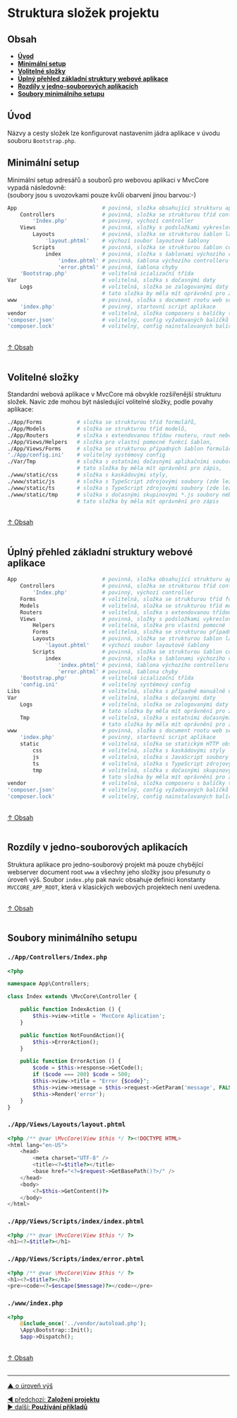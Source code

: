 # Struktura složek projektu

## Obsah
- [**Úvod**](#úvod)
- [**Minimální setup**](#minimální-setup)
- [**Volitelné složky**](#volitelné-složky)
- [**Úplný přehled základní struktury webové aplikace**](#úplný-přehled-základní-struktury-webové-aplikace)
- [**Rozdíly v jedno-souborových aplikacích**](#rozdíly-v-jedno-souborových-aplikacích)
- [**Soubory minimálního setupu**](#soubory-minimálního-setupu)

## Úvod
Názvy a cesty složek lze konfigurovat nastavením jádra aplikace v úvodu souboru `Bootstrap.php`.

## Minimální setup
Minimální setup adresářů a souborů pro webovou aplikaci v MvcCore vypadá následovně:  
(soubory jsou s uvozovkami pouze kvůli obarvení jinou barvou:-)
```sh
App                           # povinná, složka obsahující strukturu aplikačních PHP scriptů a šablon
    Controllers               # povinná, složka se strukturou tříd controllerů, neomezené zanoření
        'Index.php'           # povinný, výchozí controller
    Views                     # povinná, složky s podsložkami vykreslovacích šablon
        Layouts               # povinná, složka se strukturou šablon layoutů, neomezené zanoření
            'layout.phtml'    # výchozí soubor layoutové šablony
        Scripts               # povinná, složka se strukturou šablon controllerů a akcí, neomezené zanoření
            index             # povinná, složka s šablonami výchozího controlleru
                'index.phtml' # povinná, šablona výchozího controlleru a akce
                'error.phtml' # povinná, šablona chyby
    'Bootstrap.php'           # volitelná icializační třída
Var                           # volitelná, složka s dočasnými daty
    Logs                      # volitelná, složka se zalogovanými daty a vyjímkami
                              # tato složka by měla mít oprávnění pro zápis
www                           # povinná, složka s document rootu web serveru
    'index.php'               # povinný, startovní script aplikace
vendor                        # volitelná, složka composeru s balíčky třetích stran
'composer.json'               # volitelný, config vyžadovaných balíčků třetích stran
'composer.lock'               # volitelný, config nainstalovaných balíčků třetích stran
```

&nbsp;  
[↑ Obsah](#obsah)  
&nbsp;&nbsp; 

## Volitelné složky
Standardní webová aplikace v MvcCore má obvykle rozšířenější strukturu složek.
Navíc zde mohou být následující volitelné složky, podle povahy aplikace:
```sh
./App/Forms           # složka se strukturou tříd formulářů,
./App/Models          # složka se strukturou tříd modelů,
./App/Routers         # složka s extendovanou třídou routeru, rout nebo jejich továren,
./App/Views/Helpers   # složka pro vlastní pomocné funkcí šablon,
./App/Views/Forms     # složka se strukturou případných šablon formulářů,
'./App/config.ini'    # volitelný systémový config
./Var/Tmp             # složka s ostatními dočasnými aplikačními soubory,
                      # tato složka by měla mít oprávnění pro zápis,
./www/static/css      # složka s kaskádovými styly,
./www/static/js       # složka s TypeScript zdrojovými soubory (zde leží `tsconfig.json`),
./www/static/ts       # složka s TypeScript zdrojovými soubory (zde leží `tsconfig.json`),
./www/static/tmp      # složka s dočasnými skupinovými *.js soubory nebo *.d.ts soubory z jiných composer balíčků,
                      # tato složka by měla mít oprávnění pro zápis 
```

&nbsp;  
[↑ Obsah](#obsah)  
&nbsp;&nbsp; 

## Úplný přehled základní struktury webové aplikace
```sh
App                           # povinná, složka obsahující strukturu aplikačních PHP scriptů a šablon
    Controllers               # povinná, složka se strukturou tříd controllerů, neomezené zanoření
        'Index.php'           # povinný, výchozí controller
    Forms                     # volitelná, složka se strukturou tříd formulářů, neomezené zanoření
    Models                    # volitelná, složka se strukturou tříd modelů, neomezené zanoření
    Routers                   # volitelná, složka s extendovanou třídou routeru, rout nebo jejich továren
    Views                     # povinná, složky s podsložkami vykreslovacích šablon
        Helpers               # volitelná, složka pro vlastní pomocné funkcí šablon
        Forms                 # volitelná, složka se strukturou případných šablon formulářů, neomezené zanoření
        Layouts               # povinná, složka se strukturou šablon layoutů, neomezené zanoření
            'layout.phtml'    # výchozí soubor layoutové šablony
        Scripts               # povinná, složka se strukturou šablon controllerů a akcí, neomezené zanoření
            index             # povinná, složka s šablonami výchozího controlleru
                'index.phtml' # povinná, šablona výchozího controlleru a akce
                'error.phtml' # povinná, šablona chyby
    'Bootstrap.php'           # volitelná icializační třída
    'config.ini'              # volitelný systémový config
Libs                          # volitelná, složka s případně manuálně umístěnými knihovnami
Var                           # volitelná, složka s dočasnými daty
    Logs                      # volitelná, složka se zalogovanými daty a vyjímkami
                              # tato složka by měla mít oprávnění pro zápis
    Tmp                       # volitelná, složka s ostatními dočasnými aplikačními soubory
                              # tato složka by měla mít oprávnění pro zápis
www                           # povinná, složka s document rootu web serveru
    'index.php'               # povinný, startovní script aplikace
    static                    # volitelná, složka se statickým HTTP obsahem
        css                   # volitelná, složka s kaskádovými styly
        js                    # volitelná, složka s JavaScript soubory (možná výstupní složka pro TypeScript build)
        ts                    # volitelná, složka s TypeScript zdrojovými soubory (zde leží `tsconfig.json`)
        tmp                   # volitelná, složka s dočasnými skupinovými *.js soubory nebo *.d.ts soubory z jiných composer balíčků
                              # tato složka by měla mít oprávnění pro zápis
vendor                        # volitelná, složka composeru s balíčky třetích stran
'composer.json'               # volitelný, config vyžadovaných balíčků třetích stran
'composer.lock'               # volitelný, config nainstalovaných balíčků třetích stran
```

&nbsp;  
[↑ Obsah](#obsah)  
&nbsp;&nbsp; 

## Rozdíly v jedno-souborových aplikacích
Struktura aplikace pro jedno-souborový projekt má pouze chybějící webserver document root `www`
a všechny jeho složky jsou přesunuty o úroveň výš. Soubor `index.php` pak navíc obsahuje 
definici konstanty `MVCCORE_APP_ROOT`, která v klasických webových projektech není uvedena.

&nbsp;  
[↑ Obsah](#obsah)  
&nbsp;&nbsp; 

## Soubory minimálního setupu
### `./App/Controllers/Index.php`
```php
<?php

namespace App\Controllers;

class Index extends \MvcCore\Controller {

	public function IndexAction () {
		$this->view->title = 'MvcCore Aplication';
	}

	public function NotFoundAction(){
		$this->ErrorAction();
	}

	public function ErrorAction () {
		$code = $this->response->GetCode();
		if ($code === 200) $code = 500;
		$this->view->title = "Error {$code}";
		$this->view->message = $this->request->GetParam('message', FALSE);
		$this->Render('error');
	}
}
```

### `./App/Views/Layouts/layout.phtml`
```php
<?php /** @var \MvcCore\View $this */ ?><!DOCTYPE HTML>
<html lang="en-US">
	<head>
		<meta charset="UTF-8" />
		<title><?=$title?></title>
		<base href="<?=$request->GetBasePath()?>/" />
	</head>
	<body>
		<?=$this->GetContent()?>
	</body>
</html>
```

### `./App/Views/Scripts/index/index.phtml`
```php
<?php /** @var \MvcCore\View $this */ ?>
<h1><?=$title?></h1>
```

### `./App/Views/Scripts/index/error.phtml`
```php
<?php /** @var \MvcCore\View $this */ ?>
<h1><?=$title?></h1>
<pre><code><?=$escape($message)?></code></pre>
```

### `./www/index.php`
```php
<?php
	@include_once('../vendor/autoload.php');
	\App\Bootstrap::Init();
	$app->Dispatch();
```

&nbsp;  
[↑ Obsah](#obsah)  
&nbsp;&nbsp; 

---

[▲ o úroveň výš](../../README.md)

<div class="prev-next">

[◀ předchozí: **Založení projektu**](../new-project/README.md)  
[▶ další: **Používání příkladů**](../examples/README.md)

</div>